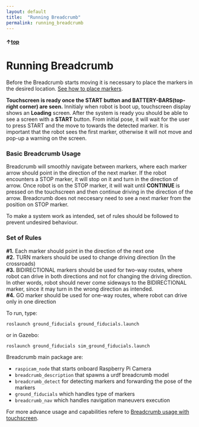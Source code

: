 ```yaml
---
layout: default
title:  "Running Breadcrumb"
permalink: running_breadcrumb
---
```


#### &uarr;[top](https://ubiquityrobotics.github.io/breadcrumb_learn/)

# Running Breadcrumb

Before the Breadcrumb starts moving it is necessary to place the markers in the desired location.
[See how to place markers](marker_info/marker_types_and_placing_them.md).

**Touchscreen is ready once the START button and BATTERY-BARS(top-right corner) are seen.**
Innitialy when robot is boot up, touchscreen display shows an **Loading** screen. After the system is ready you should be able to see a screen with a **START** button.
From initial pose, it will wait for the user to press START and the move to towards the detected marker.
It is important that the robot sees the first marker, otherwise it will not move and pop-up a warning on the screen.

### Basic Breadcrumb Usage

Breadcrumb will smoothly navigate between markers, where each marker arrow should point in the direction of the next marker.
If the robot encounters a STOP marker, it will stop on it and turn in the direction of arrow.
Once robot is on the STOP marker, it will wait until **CONTINUE** is pressed on the touchscreen and then continue driving in the direction of the arrow. 
Breadcrumb does not neccesary need to see a next marker from the position on STOP marker.

To make a system work as intended, set of rules should be followed to prevent undesired behaviour.

### Set of Rules

**#1.** Each marker should point in the direction of the next one <br>
**#2.** TURN markers should be used to change driving direction (In the crossroads) <br>
**#3.** BIDIRECTIONAL markers should be used for two-way routes, where robot can drive in both directions and not for changing the driving direction. In other words, robot should never come sideways to the BIDIRECTIONAL marker, since it may turn in the wrong direction as intended.<br>
**#4.** GO marker should be used for one-way routes, where robot can drive only in one direction <br>

To run, type:

  `roslaunch ground_fiducials ground_fiducials.launch`

or in Gazebo:

  `roslaunch ground_fiducials sim_ground_fiducials.launch`

Breadcrumb main package are:
- `raspicam_node` that starts onboard Raspberry Pi Camera
- `breadcrumb_description` that spawns a urdf breadcrumb model
- `breadcrumb_detect` for detecting markers and forwarding the pose of the markers
- `ground_fiducials` which handles type of markers
- `breadcrumb_nav` which handles navigation maneuvers execution

For more advance usage and capabilities refere to [Breadcrumb usage with touchscreen](../touchscreen/breadcrumb_usage_with_touchscreen.md).
